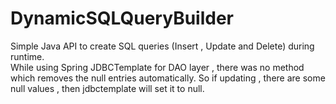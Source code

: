 # DynamicSQLQueryBuilder

Simple Java API to create SQL queries (Insert , Update and Delete) during runtime.  
While using Spring JDBCTemplate for DAO layer , there was no method which removes the null entries automatically. So if updating , there are some null values , then jdbctemplate will set it to null.
